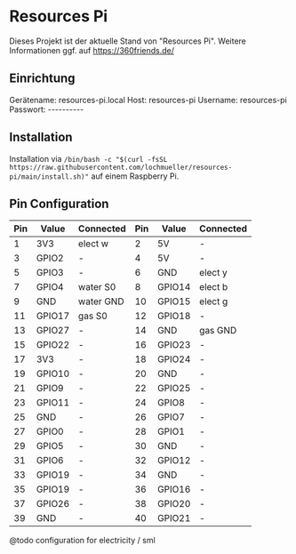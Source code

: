# Resources Pi

Dieses Projekt ist der aktuelle Stand von "Resources Pi".
Weitere Informationen ggf. auf https://360friends.de/

## Einrichtung

Gerätename: resources-pi.local
Host: resources-pi
Username: resources-pi
Passwort: ----------

## Installation

Installation via `/bin/bash -c "$(curl -fsSL https://raw.githubusercontent.com/lochmueller/resources-pi/main/install.sh)"` auf einem Raspberry Pi.

## Pin Configuration

| Pin  | Value  | Connected | Pin | Value  | Connected |
|------|--------|-----------|-----|--------|-----------|
| 1    | 3V3    | elect w   | 2   | 5V     | -         |
| 3    | GPIO2  | -         | 4   | 5V     | -         |
| 5    | GPIO3  | -         | 6   | GND    | elect y   |
| 7    | GPIO4  | water S0  | 8   | GPIO14 | elect b   |
| 9    | GND    | water GND | 10  | GPIO15 | elect g   |
| 11   | GPIO17 | gas S0    | 12  | GPIO18 | -         |
| 13   | GPIO27 | -         | 14  | GND    | gas GND   |
| 15   | GPIO22 | -         | 16  | GPIO23 | -         |
| 17   | 3V3    | -         | 18  | GPIO24 | -         |
| 19   | GPIO10 | -         | 20  | GND    | -         |
| 21   | GPIO9  | -         | 22  | GPIO25 | -         |
| 23   | GPIO11 | -         | 24  | GPIO8  | -         |
| 25   | GND    | -         | 26  | GPIO7  | -         |
| 27   | GPIO0  | -         | 28  | GPIO1  | -         |
| 29   | GPIO5  | -         | 30  | GND    | -         |
| 31   | GPIO6  | -         | 32  | GPIO12 | -         |
| 33   | GPIO19 | -         | 34  | GND    | -         |
| 35   | GPIO19 | -         | 36  | GPIO16 | -         |
| 37   | GPIO26 | -         | 38  | GPIO20 | -         |
| 39   | GND    | -         | 40  | GPIO21 | -         |

@todo configuration for electricity / sml
